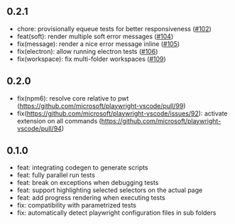 ## 0.2.1

- chore: provisionally equeue tests for better responsiveness ([#102](https://github.com/microsoft/playwright-vscode/pull/))
- feat(soft): render multiple soft error messages ([#104](https://github.com/microsoft/playwright-vscode/pull/104))
- fix(message): render a nice error message inline ([#105](https://github.com/microsoft/playwright-vscode/pull/105))
- fix(electron): allow running electron tests ([#106](https://github.com/microsoft/playwright-vscode/pull/106))
- fix(workspace): fix multi-folder workspaces ([#109](https://github.com/microsoft/playwright-vscode/pull/109))

## 0.2.0

- fix(npm6): resolve core relative to pwt (https://github.com/microsoft/playwright-vscode/pull/99)
- fix(https://github.com/microsoft/playwright-vscode/issues/92): activate extension on all commands (https://github.com/microsoft/playwright-vscode/pull/94)

## 0.1.0

- feat: integrating codegen to generate scripts
- feat: fully parallel run tests
- feat: break on exceptions when debugging tests
- feat: support highlighting selected selectors on the actual page
- feat: add progress rendering when executing tests
- fix: compatibility with parametrized tests
- fix: automatically detect playwright configuration files in sub folders
